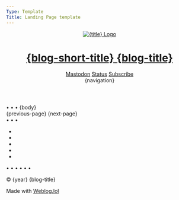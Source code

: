 ```yaml
---
Type: Template
Title: Landing Page template
---
```


<!DOCTYPE html>
<html lang="en">
  <!-- Landing Page template -->
  <!-- GitHub file path: 
  configuration/landing-page-template.md -->
  <!-- HEAD -->
  <head>
    <!-- Primary metadata -->
    <meta charset="UTF-8">
    <meta name="viewport" content="width=device-width, initial-scale=1">
    <title>{blog-title}</title>
    <meta name="description" content="{blog-description}">
    <meta name="author" content="{blog-author}">
    <!-- OpenGraph metadata -->
    <meta property="og:title" content="{blog-title}">
    <meta property="og:description" content="{blog-description}">
    <meta property="og:type" content="article">
    <meta property="og:url" content="{base-path}">
    <meta property="og:image" content="https://profiles.cache.lol/{address}/picture.png">
    <!-- Fediverse (Mastodon) -->
    <meta name="fediverse:creator" content="{fediverse-creator}">
    <link rel="me" href="{mastodon-url}">
    <!-- FEEDS -->
    <link rel="alternate" type="application/atom+xml" title="{blog-title} Atom Feed" href="{atom-url}">
    <link rel="alternate" type="application/rss+xml" title="{blog-title} RSS Feed" href="{rss-url}">
    <link rel="alternate" type="application/json" title="{blog-title} JSON Feed" href="{json-url}">
    <!-- BLOGROLL -->
    <!-- <link rel="blogroll" type="text/xml" href="/blogroll/opml.xml" title="{title} blogroll"> -->
    <!-- ICONS -->
    <!-- REL ICON -->
    <link rel='icon' href='https://{address}.omg.lol/favicon.ico'>
    <!-- SHORTCUT ICON -->
    <link rel="shortcut icon" href="https://{address}.omg.lol/favicon.ico">
    <!-- APPLE-TOUCH-ICON.PNG -->
    <link rel="apple-touch-icon" href="https://profiles.cache.lol/{address}/picture.png">
    <meta name="apple-mobile-web-app-title" content="{blog-short-title}">
    <meta name="apple-mobile-web-app-capable" content="yes">
    <!-- SITE.WEBMANIFEST -->
    <link rel="manifest" href="/site.webmanifest">
    <!-- COLOR SCHEME -->
    <meta name="color-scheme" content="light dark">
    <!-- THEME COLOR -->
    <meta name="theme-color" content="#FFFFFF" media="(prefers-color-scheme: light)">
    <meta name="theme-color" content="#000000" media="(prefers-color-scheme: dark)">
    <!-- STYLESHEET -->
    <link rel="stylesheet" href="/css/style.css">
  </head>
  <!-- BODY -->
  <body class="body-wrapper">
    <!-- HEADER -->
    <header class="header-wrapper">
      <div class="header-top-row">
        <div class="logo-title">
          <a href="/">
            <img src="https://profiles.cache.lol/{address}/picture.png" alt="{title} Logo">
            <h1 class="blog-title">
              <span class="short">{blog-short-title}</span>
              <span class="long">{blog-title}</span>
            </h1>
          </a>
        </div>
        <div class="header-icons">
          <a href="{mastodon-url}"><i class="fa-brands fa-mastodon"></i><span>Mastodon</span></a>
          <a href="https://{base-path}/status"><i class="fa-solid fa-face-grin"></i><span>Status</span></a>
          <a href="https://{base-path}/subscribe"><i class="fa-solid fa-rss"></i><span>Subscribe</span></a>
        </div>
      </div>
      <div class="blog-navigation">
        {navigation}
      </div>
    </header>
    <!-- MAIN -->
    <main class="main-wrapper">
      <span class="divider">&bull; &bull; &bull;</span>
      {body}
      <span class="top-pagination-divider"></span>
      <nav class="pagination">
        {previous-page}
        {next-page}
      </nav>
      <span class="bottom-pagination-divider"></span>
    </main>
    <!-- FOOTER -->
    <footer class="footer-wrapper">
      <span class="divider">&bull; &bull; &bull;</span>
      <ul class="socials">
        <li>
          <a rel="me" href="https://social.lol/@luxury_format">
            <i class="fa-brands fa-mastodon"></i>
          </a>
        </li>
        <li>
          <a rel="me" href="https://bsky.app/profile/luxury-format.bsky.social">
            <i class="fa-brands fa-bluesky"></i>
          </a>
        </li>
        <li>
          <a rel="me" href="https://discordapp.com/users/434798061370474526">
            <i class="fa-brands fa-discord"></i>
          </a>
        </li>
        <li>
          <a rel="me" href="https://luxury-format.omg.lol">
            <i class="omg-icon omg-prami"></i>
          </a>
        </li>
        <li>
          <a rel="me" href="https://github.com/luxury-format">
            <i class="fa-brands fa-github"></i>
          </a>
        </li>
      </ul>
      <span class="divider">&bull; &bull; &bull;</span>
      <!-- STATUSLOG -->
      <script src="https://status.lol/{address}.js?time&link&fluent&pretty"></script>
      <span class="divider">&bull; &bull; &bull;</span>
      <p>&copy; {year} {blog-title}</p>
      <p class="footer-weblog-p">Made with <a href="https://home.omg.lol/referred-by/{address}"><span class="logotype">Weblog<span class="logotype dot">.</span>lol</span></a></p>
    </footer>
  </body>
</html>
